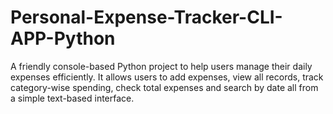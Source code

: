 # Personal-Expense-Tracker-CLI-APP-Python
A friendly console-based Python project to help users manage their daily expenses efficiently. It allows users to add expenses, view all records, track category-wise spending, check total expenses and search by date all from a simple text-based interface.
